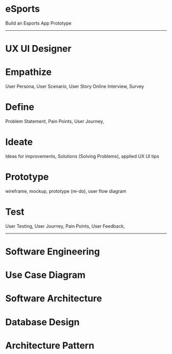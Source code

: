 # eSports
Build an Esports App Prototype

---------------------------------------------------------------------------
# UX UI Designer


# Empathize 
User Persona, User Scenario, User Story
Online Interview, Survey

# Define
Problem Statement, Pain Points, User Journey,

# Ideate
Ideas for improvements, Solutions (Solving Problems), applied UX UI tips 

# Prototype 
wireframe, mockup, prototype (re-do), user flow diagram

# Test
User Testing, User Journey, Pain Points, User Feedback, 

---------------------------------------------------------------------------

# Software Engineering


# Use Case Diagram

# Software Architecture 

# Database Design

# Architecture Pattern 
